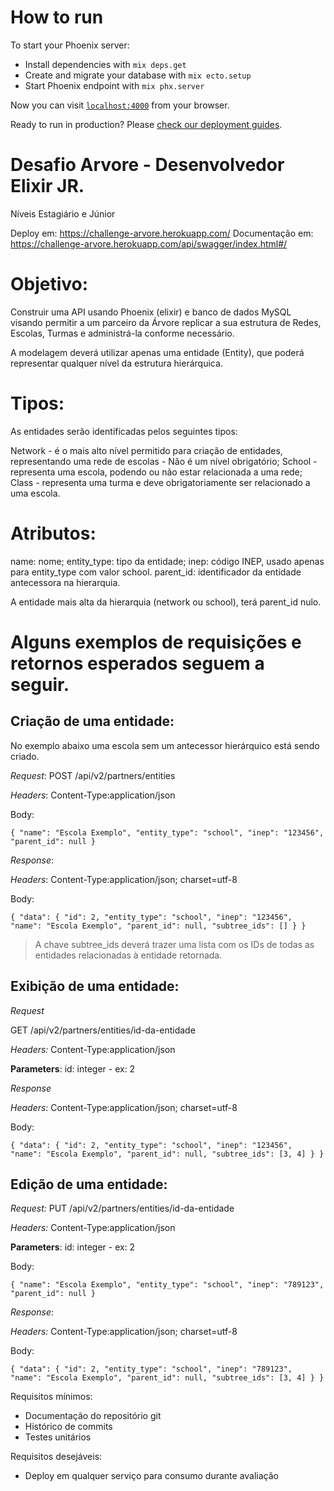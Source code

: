 # How to run

To start your Phoenix server:

  * Install dependencies with `mix deps.get`
  * Create and migrate your database with `mix ecto.setup`
  * Start Phoenix endpoint with `mix phx.server`

Now you can visit [`localhost:4000`](http://localhost:4000) from your browser.

Ready to run in production? Please [check our deployment guides](https://hexdocs.pm/phoenix/deployment.html).

# Desafio Arvore - Desenvolvedor Elixir JR.
Níveis Estagiário e Júnior

Deploy em: https://challenge-arvore.herokuapp.com/
Documentação em: https://challenge-arvore.herokuapp.com/api/swagger/index.html#/


# Objetivo:
Construir uma API usando Phoenix (elixir) e banco de dados MySQL visando permitir a um parceiro da Árvore replicar a sua estrutura de Redes, Escolas, Turmas e administrá-la conforme necessário. 

A modelagem deverá utilizar apenas uma entidade (Entity), que poderá representar qualquer nível da estrutura hierárquica.

# Tipos:

As entidades serão identificadas pelos seguintes tipos:

Network - é o mais alto nível permitido para criação de entidades, representando uma rede de escolas - Não é um nível obrigatório;
School - representa uma escola, podendo ou não estar relacionada a uma rede;
Class - representa uma turma e deve obrigatoriamente ser relacionado a uma escola.


# Atributos:

name:  nome;
entity_type: tipo da entidade;
inep: código INEP, usado apenas para entity_type com valor school.
parent_id: identificador da entidade antecessora na hierarquia.

A entidade mais alta da hierarquia (network ou school), terá parent_id nulo.

# Alguns exemplos de requisições e retornos esperados seguem a seguir.


## Criação de uma entidade:

No exemplo abaixo uma escola sem um antecessor hierárquico está sendo criado.

*Request*:
POST /api/v2/partners/entities

*Headers*:
Content-Type:application/json

Body:

`{
  "name": "Escola Exemplo",
  "entity_type": "school",
  "inep": "123456",
  "parent_id": null
}`

*Response*:

*Headers*:
Content-Type:application/json; charset=utf-8

Body:



`{
  "data": {
    "id": 2,
    "entity_type": "school",
    "inep": "123456",
    "name": "Escola Exemplo",
    "parent_id": null,
    "subtree_ids": []
  }
}`

> A chave subtree_ids deverá trazer uma lista com os IDs de todas as entidades relacionadas à entidade retornada. 

## Exibição de uma entidade:

*Request*

GET /api/v2/partners/entities/id-da-entidade

*Headers:*
Content-Type:application/json

**Parameters**:
id: integer - ex: 2

*Response*

*Headers*:
Content-Type:application/json; charset=utf-8

Body:

`{
  "data": {
    "id": 2,
    "entity_type": "school",
    "inep": "123456",
    "name": "Escola Exemplo",
    "parent_id": null,
    "subtree_ids": [3, 4]
  }
}`

## Edição de uma entidade:

*Request:*
PUT /api/v2/partners/entities/id-da-entidade

*Headers:*
Content-Type:application/json

**Parameters**:
id: integer - ex: 2

Body:

`{
  "name": "Escola Exemplo",
  "entity_type": "school",
  "inep": "789123",
  "parent_id": null
}`

*Response*:

*Headers:*
Content-Type:application/json; charset=utf-8

Body:

`{
  "data": {
    "id": 2,
    "entity_type": "school",
    "inep": "789123",
    "name": "Escola Exemplo",
    "parent_id": null,
    "subtree_ids": [3, 4]
  }
}`


Requisitos mínimos:
- Documentação do repositório git
- Histórico de commits
- Testes unitários

Requisitos desejáveis:
- Deploy em qualquer serviço para consumo durante avaliação


